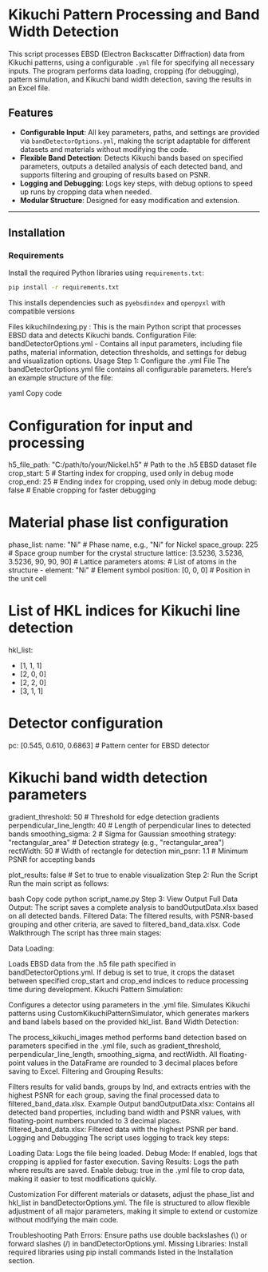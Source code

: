 # Kikuchi Pattern Processing and Band Width Detection

This script processes EBSD (Electron Backscatter Diffraction) data from Kikuchi patterns, using a configurable `.yml` file for specifying all necessary inputs. The program performs data loading, cropping (for debugging), pattern simulation, and Kikuchi band width detection, saving the results in an Excel file.

## Features
- **Configurable Input**: All key parameters, paths, and settings are provided via `bandDetectorOptions.yml`, making the script adaptable for different datasets and materials without modifying the code.
- **Flexible Band Detection**: Detects Kikuchi bands based on specified parameters, outputs a detailed analysis of each detected band, and supports filtering and grouping of results based on PSNR.
- **Logging and Debugging**: Logs key steps, with debug options to speed up runs by cropping data when needed.
- **Modular Structure**: Designed for easy modification and extension.

---

## Installation

### Requirements

Install the required Python libraries using `requirements.txt`:
```bash
pip install -r requirements.txt
```
This installs dependencies such as `pyebsdindex` and `openpyxl` with compatible versions

Files
kikuchiIndexing.py : This is the main Python script that processes EBSD data and detects Kikuchi bands.
Configuration File: bandDetectorOptions.yml - Contains all input parameters, including file paths, material information, detection thresholds, and settings for debug and visualization options.
Usage
Step 1: Configure the .yml File
The bandDetectorOptions.yml file contains all configurable parameters. Here’s an example structure of the file:

yaml
Copy code
# Configuration for input and processing
h5_file_path: "C:/path/to/your/Nickel.h5"  # Path to the .h5 EBSD dataset file
crop_start: 5     # Starting index for cropping, used only in debug mode
crop_end: 25      # Ending index for cropping, used only in debug mode
debug: false      # Enable cropping for faster debugging

# Material phase list configuration
phase_list:
  name: "Ni"                 # Phase name, e.g., "Ni" for Nickel
  space_group: 225           # Space group number for the crystal structure
  lattice: [3.5236, 3.5236, 3.5236, 90, 90, 90]  # Lattice parameters
  atoms:                      # List of atoms in the structure
    - element: "Ni"           # Element symbol
      position: [0, 0, 0]     # Position in the unit cell

# List of HKL indices for Kikuchi line detection
hkl_list:
  - [1, 1, 1]
  - [2, 0, 0]
  - [2, 2, 0]
  - [3, 1, 1]

# Detector configuration
pc: [0.545, 0.610, 0.6863]  # Pattern center for EBSD detector

# Kikuchi band width detection parameters
gradient_threshold: 50      # Threshold for edge detection gradients
perpendicular_line_length: 40  # Length of perpendicular lines to detected bands
smoothing_sigma: 2          # Sigma for Gaussian smoothing
strategy: "rectangular_area"  # Detection strategy (e.g., "rectangular_area")
rectWidth: 50               # Width of rectangle for detection
min_psnr: 1.1               # Minimum PSNR for accepting bands

plot_results: false         # Set to true to enable visualization
Step 2: Run the Script
Run the main script as follows:

bash
Copy code
python script_name.py
Step 3: View Output
Full Data Output: The script saves a complete analysis to bandOutputData.xlsx based on all detected bands.
Filtered Data: The filtered results, with PSNR-based grouping and other criteria, are saved to filtered_band_data.xlsx.
Code Walkthrough
The script has three main stages:

Data Loading:

Loads EBSD data from the .h5 file path specified in bandDetectorOptions.yml.
If debug is set to true, it crops the dataset between specified crop_start and crop_end indices to reduce processing time during development.
Kikuchi Pattern Simulation:

Configures a detector using parameters in the .yml file.
Simulates Kikuchi patterns using CustomKikuchiPatternSimulator, which generates markers and band labels based on the provided hkl_list.
Band Width Detection:

The process_kikuchi_images method performs band detection based on parameters specified in the .yml file, such as gradient_threshold, perpendicular_line_length, smoothing_sigma, and rectWidth.
All floating-point values in the DataFrame are rounded to 3 decimal places before saving to Excel.
Filtering and Grouping Results:

Filters results for valid bands, groups by Ind, and extracts entries with the highest PSNR for each group, saving the final processed data to filtered_band_data.xlsx.
Example Output
bandOutputData.xlsx: Contains all detected band properties, including band width and PSNR values, with floating-point numbers rounded to 3 decimal places.
filtered_band_data.xlsx: Filtered data with the highest PSNR per band.
Logging and Debugging
The script uses logging to track key steps:

Loading Data: Logs the file being loaded.
Debug Mode: If enabled, logs that cropping is applied for faster execution.
Saving Results: Logs the path where results are saved.
Enable debug: true in the .yml file to crop data, making it easier to test modifications quickly.

Customization
For different materials or datasets, adjust the phase_list and hkl_list in bandDetectorOptions.yml. The file is structured to allow flexible adjustment of all major parameters, making it simple to extend or customize without modifying the main code.

Troubleshooting
Path Errors: Ensure paths use double backslashes (\\) or forward slashes (/) in bandDetectorOptions.yml.
Missing Libraries: Install required libraries using pip install commands listed in the Installation section.